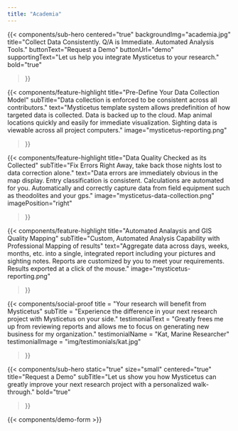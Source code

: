 ```yaml
---
title: "Academia"
---
```


{{< components/sub-hero
	centered="true"
	backgroundImg="academia.jpg"
	title="Collect Data Consistently. Q/A is Immediate. Automated Analysis Tools."
	buttonText="Request a Demo"
	buttonUrl="demo"
	supportingText="Let us help you integrate Mysticetus to your research."
	bold="true"
>}}

{{< components/feature-highlight
	title="Pre-Define Your Data Collection Model"
	subTitle="Data collection is enforced to be consistent across all contributors."
	text="Mysticetus template system allows predefinition of how targeted data is collected. Data is backed up to the cloud. Map animal locations quickly and easily for immediate visualization. Sighting data is viewable across all project computers."
	image="mysticetus-reporting.png"
>}}

{{< components/feature-highlight
	title="Data Quality Checked as its Collected"
	subTitle="Fix Errors Right Away, take back those nights lost to data correction alone."
	text="Data errors are immediately obvious in the map display. Entry classification is consistent. Calculations are automated for you. Automatically and correctly capture data from field equipment such as theodolites and your gps."
	image="mysticetus-data-collection.png"
	imagePosition="right"
>}}

{{< components/feature-highlight
	title="Automated Analaysis and GIS Quality Mapping"
	subTitle="Custom, Automated Analysis Capability with Professional Mapping of results"
	text="Aggregate data across days, weeks, months, etc. into a single, integrated report including your pictures and sighting notes. Reports are customized by you to meet your requirements. Results exported at a click of the mouse."
	image="mysticetus-reporting.png"
>}}

{{< components/social-proof 
	title = "Your research will benefit from Mysticetus"
	subTitle = "Experience the difference in your next research project with Mysticetus on your side."
	testimonialText = "Greatly frees me up from reviewing reports and allows me to focus on generating new business for my organization."
	testimonialName = "Kat, Marine Researcher"
	testimonialImage = "img/testimonials/kat.jpg"
>}}

{{< components/sub-hero
	static="true"
	size="small"
	centered="true"
	title="Request a Demo"
	subTitle="Let us show you how Mysticetus can greatly improve your next research project with a personalized walk-through."
	bold="true"
>}}

{{< components/demo-form >}}

